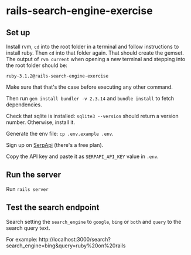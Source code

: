 # rails-search-engine-exercise

## Set up

Install rvm, `cd` into the root folder in a terminal and follow instructions to install ruby. Then `cd` into that folder again. That should create the gemset. The output of `rvm current` when opening a new terminal and stepping into the root folder should be:

`ruby-3.1.2@rails-search-engine-exercise`

Make sure that that's the case before executing any other command.

Then run `gem install bundler -v 2.3.14` and `bundle install` to fetch dependencies.

Check that sqlite is installed: `sqlite3 --version` should return a version number. Otherwise, install it.

Generate the env file: `cp .env.example .env`.

Sign up on [SerpApi](https://serpapi.com/#pricing) (there's a free plan).

Copy the API key and paste it as `SERPAPI_API_KEY` value in `.env`.

## Run the server

Run `rails server`

## Test the search endpoint

Search setting the `search_engine` to `google`, `bing` or `both` and `query` to the search query text.

For example: http://localhost:3000/search?search_engine=bing&query=ruby%20on%20rails
